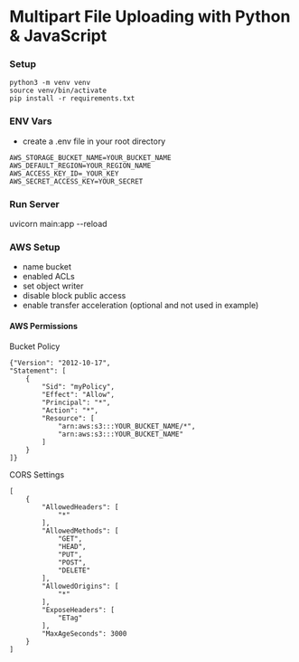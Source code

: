 # Multipart File Uploading with Python & JavaScript


### Setup
```
python3 -m venv venv
source venv/bin/activate
pip install -r requirements.txt
```


### ENV Vars
- create a .env file in your root directory
```
AWS_STORAGE_BUCKET_NAME=YOUR_BUCKET_NAME
AWS_DEFAULT_REGION=YOUR_REGION_NAME
AWS_ACCESS_KEY_ID=_YOUR_KEY
AWS_SECRET_ACCESS_KEY=YOUR_SECRET
```

### Run Server
uvicorn main:app --reload


### AWS Setup
- name bucket
- enabled ACLs
- set object writer
- disable block public access
- enable transfer acceleration (optional and not used in example)


#### AWS Permissions

Bucket Policy
```
{"Version": "2012-10-17",
"Statement": [
    {
        "Sid": "myPolicy",
        "Effect": "Allow",
        "Principal": "*",
        "Action": "*",
        "Resource": [
            "arn:aws:s3:::YOUR_BUCKET_NAME/*",
            "arn:aws:s3:::YOUR_BUCKET_NAME"
        ]
    }
]}

```


CORS Settings
```
[
    {
        "AllowedHeaders": [
            "*"
        ],
        "AllowedMethods": [
            "GET",
            "HEAD",
            "PUT",
            "POST",
            "DELETE"
        ],
        "AllowedOrigins": [
            "*"
        ],
        "ExposeHeaders": [
            "ETag"
        ],
        "MaxAgeSeconds": 3000
    }
]
```